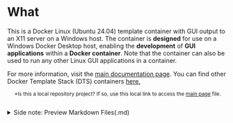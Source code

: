 

# What
This is a Docker Linux (Ubuntu 24.04) template container with GUI output to an X11 server on a Windows host. The container is **designed** for use on a Windows Docker Desktop host, enabling the **development** of **GUI applications** within a **Docker container**.  Note that the container can also be used to run any other Linux GUI applications in a container.


For more information, visit the [main documentation page](https://nicojane.github.io/APP-X11-Forward-Development-Template-Stack/). You can find other Docker Template Stack (DTS) containers  [here.](https://nicojane.github.io/Docker-Template-Stacks-Home/)

<sub> &nbsp;&nbsp;&nbsp;&nbsp; *Is this a local repository project? If so, use this local link to access the [main page](./index) file. <sub>
<br><br>


<details closed>  
  <summary class="clickable-summary">
  <span  class="summary-icon"></span> 
  Side note: Preview Markdown Files(.md)
  </summary> 	<!-- On same line is failure, Don't indent the following Markdown lines!  -->

> <br>
> 
> ### Preview Markdown Files(.md)
>
>To preview the Markdown (.md) files in this project, one of the best solutions is to open these files in Visual Studio Code (VSC) and install the plugin: **Markdown Preview GitHub Styling** (Tested with version 2.04). Other plugins, or plugins for other programs, may not always work correctly with the file links in the documentation. I use the file link syntax supported by GitHub (Jekyll), which is also compatible with the above-mentioned plugin.
>
> To display the Preview screen in VSC: 
>- Ensure that you are **not** working in ***Restricted mode***.
>- Click on the "file.md" tab and choose: "Open preview." 
>- Alternatively, you can click the 'Open Preview to the Side' button at the top right. 
>
><br>
<a href="https://github.com/mjbvz/vscode-github-markdown-preview-style" target="_blank">Click here for more information on the Markdown Preview GitHub Styling plugin</a>
</details>


